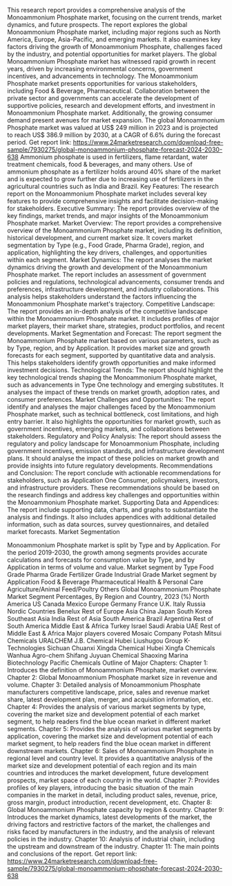This research report provides a comprehensive analysis of the Monoammonium Phosphate market, focusing on the current trends, market dynamics, and future prospects. The report explores the global Monoammonium Phosphate market, including major regions such as North America, Europe, Asia-Pacific, and emerging markets. It also examines key factors driving the growth of Monoammonium Phosphate, challenges faced by the industry, and potential opportunities for market players.
The global Monoammonium Phosphate market has witnessed rapid growth in recent years, driven by increasing environmental concerns, government incentives, and advancements in technology. The Monoammonium Phosphate market presents opportunities for various stakeholders, including Food & Beverage, Pharmaceutical. Collaboration between the private sector and governments can accelerate the development of supportive policies, research and development efforts, and investment in Monoammonium Phosphate market. Additionally, the growing consumer demand present avenues for market expansion.
The global Monoammonium Phosphate market was valued at US$ 249 million in 2023 and is projected to reach US$ 386.9 million by 2030, at a CAGR of 6.6% during the forecast period.
Get report link: https://www.24marketresearch.com/download-free-sample/7930275/global-monoammonium-phosphate-forecast-2024-2030-638 
Ammonium phosphate is used in fertilizers, flame retardant, water treatment chemicals, food & beverages, and many others. Use of ammonium phosphate as a fertilizer holds around 40% share of the market and is expected to grow further due to increasing use of fertilizers in the agricultural countries such as India and Brazil.
Key Features:
The research report on the Monoammonium Phosphate market includes several key features to provide comprehensive insights and facilitate decision-making for stakeholders.
Executive Summary: The report provides overview of the key findings, market trends, and major insights of the Monoammonium Phosphate market.
Market Overview: The report provides a comprehensive overview of the Monoammonium Phosphate market, including its definition, historical development, and current market size. It covers market segmentation by Type (e.g., Food Grade, Pharma Grade), region, and application, highlighting the key drivers, challenges, and opportunities within each segment.
Market Dynamics: The report analyses the market dynamics driving the growth and development of the Monoammonium Phosphate market. The report includes an assessment of government policies and regulations, technological advancements, consumer trends and preferences, infrastructure development, and industry collaborations. This analysis helps stakeholders understand the factors influencing the Monoammonium Phosphate market's trajectory.
Competitive Landscape: The report provides an in-depth analysis of the competitive landscape within the Monoammonium Phosphate market. It includes profiles of major market players, their market share, strategies, product portfolios, and recent developments.
Market Segmentation and Forecast: The report segment the Monoammonium Phosphate market based on various parameters, such as by Type, region, and by Application. It provides market size and growth forecasts for each segment, supported by quantitative data and analysis. This helps stakeholders identify growth opportunities and make informed investment decisions.
Technological Trends: The report should highlight the key technological trends shaping the Monoammonium Phosphate market, such as advancements in Type One technology and emerging substitutes. It analyses the impact of these trends on market growth, adoption rates, and consumer preferences.
Market Challenges and Opportunities: The report identify and analyses the major challenges faced by the Monoammonium Phosphate market, such as technical bottleneck, cost limitations, and high entry barrier. It also highlights the opportunities for market growth, such as government incentives, emerging markets, and collaborations between stakeholders.
Regulatory and Policy Analysis: The report should assess the regulatory and policy landscape for Monoammonium Phosphate, including government incentives, emission standards, and infrastructure development plans. It should analyse the impact of these policies on market growth and provide insights into future regulatory developments.
Recommendations and Conclusion: The report conclude with actionable recommendations for stakeholders, such as Application One Consumer, policymakers, investors, and infrastructure providers. These recommendations should be based on the research findings and address key challenges and opportunities within the Monoammonium Phosphate market.
Supporting Data and Appendices: The report include supporting data, charts, and graphs to substantiate the analysis and findings. It also includes appendices with additional detailed information, such as data sources, survey questionnaires, and detailed market forecasts.
Market Segmentation

Monoammonium Phosphate market is split by Type and by Application. For the period 2019-2030, the growth among segments provides accurate calculations and forecasts for consumption value by Type, and by Application in terms of volume and value.
Market segment by Type
Food Grade
Pharma Grade
Fertilizer Grade
Industrial Grade
Market segment by Application
Food & Beverage
Pharmaceutical
Health & Personal Care
Agriculture/Animal Feed/Poultry
Others
Global Monoammonium Phosphate Market Segment Percentages, By Region and Country, 2023 (%)
North America
US
Canada
Mexico
Europe
Germany
France
U.K.
Italy
Russia
Nordic Countries
Benelux
Rest of Europe
Asia
China
Japan
South Korea
Southeast Asia
India
Rest of Asia
South America
Brazil
Argentina
Rest of South America
Middle East & Africa
Turkey
Israel
Saudi Arabia
UAE
Rest of Middle East & Africa
Major players covered
Mosaic Company
Potash
Mitsui Chemicals
URALCHEM
J.B. Chemical
Hubei Liushugou Group
K-Technologies
Sichuan Chuanxi Xingda Chemical
Hubei Xingfa Chemicals
Wanhua Agro-chem
Shifang Juyuan Chemical
Shaoxing Marina Biotechnology
Pacific Chemicals
Outline of Major Chapters:
Chapter 1: Introduces the definition of Monoammonium Phosphate, market overview.
Chapter 2: Global Monoammonium Phosphate market size in revenue and volume.
Chapter 3: Detailed analysis of Monoammonium Phosphate manufacturers competitive landscape, price, sales and revenue market share, latest development plan, merger, and acquisition information, etc.
Chapter 4: Provides the analysis of various market segments by type, covering the market size and development potential of each market segment, to help readers find the blue ocean market in different market segments.
Chapter 5: Provides the analysis of various market segments by application, covering the market size and development potential of each market segment, to help readers find the blue ocean market in different downstream markets.
Chapter 6: Sales of Monoammonium Phosphate in regional level and country level. It provides a quantitative analysis of the market size and development potential of each region and its main countries and introduces the market development, future development prospects, market space of each country in the world.
Chapter 7: Provides profiles of key players, introducing the basic situation of the main companies in the market in detail, including product sales, revenue, price, gross margin, product introduction, recent development, etc.
Chapter 8: Global Monoammonium Phosphate capacity by region & country.
Chapter 9: Introduces the market dynamics, latest developments of the market, the driving factors and restrictive factors of the market, the challenges and risks faced by manufacturers in the industry, and the analysis of relevant policies in the industry.
Chapter 10: Analysis of industrial chain, including the upstream and downstream of the industry.
Chapter 11: The main points and conclusions of the report.
Get report link: https://www.24marketresearch.com/download-free-sample/7930275/global-monoammonium-phosphate-forecast-2024-2030-638 
